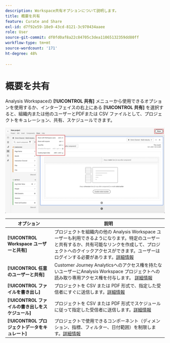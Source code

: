 ```yaml
---
description: Workspace共有オプションについて説明します。
title: 概要を共有
feature: Curate and Share
exl-id: d7f92e59-18e9-43cd-8121-3c970434aaee
role: User
source-git-commit: df0fd0af8a22c84705c3dea11065132359dd80ff
workflow-type: tm+mt
source-wordcount: '171'
ht-degree: 48%

---
```


# 概要を共有

Analysis Workspaceの **[!UICONTROL 共有]** メニューから使用できるオプションを使用するか、インターフェイスの右上にある **[!UICONTROL 共有]** を選択すると、組織内または他のユーザーとPDFまたは CSV ファイルとして、プロジェクトをキュレーション、共有、スケジュールできます。

![ 新株予約権 ](assets/share-options.png)

| オプション | 説明 |
|---|---|
| **[!UICONTROL Workspace ユーザーと共有]** | プロジェクトを組織内の他の Analysis Workspace ユーザーも利用できるようになります。特定のユーザーと共有するか、共有可能なリンクを作成して、プロジェクトへのクイックアクセスができます。ユーザーはログインする必要があります。[詳細情報](/help/analysis-workspace/curate-share/share-projects.md) |
| **[!UICONTROL 任意のユーザーと共有]** | Customer Journey Analyticsへのアクセス権を持たないユーザーにAnalysis Workspace プロジェクトへの読み取り専用アクセス権を付与します。 [詳細情報](/help/analysis-workspace/curate-share/share-projects.md) |
| **[!UICONTROL ファイルを書き出し]** | プロジェクトを CSV または PDF 形式で、指定した受信者にすぐに送信します。[詳細情報](/help/analysis-workspace/export/t-schedule-report.md) |
| **[!UICONTROL ファイルの書き出しをスケジュール]** | プロジェクトを CSV または PDF 形式でスケジュールに従って指定した受信者に送信します。[詳細情報](/help/analysis-workspace/export/t-schedule-report.md) |
| **[!UICONTROL プロジェクトデータをキュレート]** | プロジェクトで使用できるコンポーネント（ディメンション、指標、フィルター、日付範囲）を制限します。[詳細情報](/help/analysis-workspace/curate-share/curate.md) |

